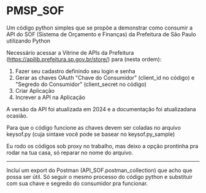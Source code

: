 # PMSP_SOF
Um código python simples que se propõe a demonstrar como consumir a API do SOF (Sistema de Orçamento e Finanças) da Prefeitura de São Paulo utilizando Python

Necessário acessar a Vitrine de APIs da Prefeitura (https://apilib.prefeitura.sp.gov.br/store/) para (nesta ordem):
1) Fazer seu cadastro definindo seu login e senha
2) Gerar as chaves OAuth "Chave do Consumidor" (client_id no código) e "Segredo do Consumidor" (client_secret no código)
3) Criar Aplicação
4) Increver a API na Aplicação

A versão da API foi atualizada em 2024 e a documentação foi atualizadana ocasião.

Para que o código funcione as chaves devem ser coladas no arquivo keysof.py (cuja sintaxe você pode se basear no keysof.py_sample)

Eu rodo os códigos sob proxy no trabalho, mas deixo a opção prontinha pra rodar na tua casa, só reparar no nome do arquivo.

****
Incluí um export do Postman (API_SOF.postman_collection) que acho que possa ser útil. Só seguir o mesmo processo do código python e substituir com sua chave e segredo do consumidor pra funcionar.